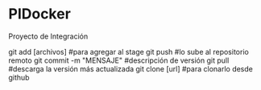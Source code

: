 # PIDocker
Proyecto de Integración

git add [archivos]      #para agregar al stage
git push                #lo sube al repositorio remoto
git commit -m "MENSAJE" #descripción de versión
git pull                #descarga la versión más actualizada
git clone [url]         #para clonarlo desde github